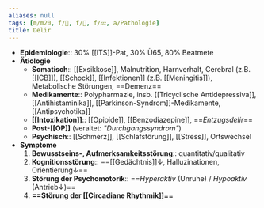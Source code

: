 ```yaml
---
aliases: null
tags: [m/m20, f/💭, f/🧠, f/💤, a/Pathologie]
title: Delir
---
```

- **Epidemiologie**:: 30% [[ITS]]-Pat, 30% Ü65, 80% Beatmete
- **Ätiologie**
	- **Somatisch**:: [[Exsikkose]], Malnutrition, Harnverhalt, Cerebral (z.B. [[ICB]]), [[Schock]], [[Infektionen]] (z.B. [[Meningitis]]), Metabolische Störungen, ==Demenz==
	- **Medikamente**:: Polypharmazie, insb. [[Tricyclische Antidepressiva]], [[Antihistaminika]], [[Parkinson-Syndrom]]-Medikamente, [[Antipsychotika]]
	- **[[Intoxikation]]**:: [[Opioide]], [[Benzodiazepine]], ==*Entzugsdelir*==
	- **Post-[[OP]]** (veraltet: *"Durchgangssyndrom"*)
	- **Psychisch**:: [[Schmerz]], [[Schlafstörung]], [[Stress]], Ortswechsel
- **Symptome**
	1. **Bewusstseins-, Aufmerksamkeitsstörung**:: quantitativ/qualitativ
	2. **Kognitionsstörung**:: ==[[Gedächtnis]]↓, Halluzinationen, Orientierung↓== 
	3. **Störung der Psychomotorik**:: ==*Hyperaktiv* (Unruhe) / *Hypoaktiv* (Antrieb↓)==
	4. **==Störung der [[Circadiane Rhythmik]]==**